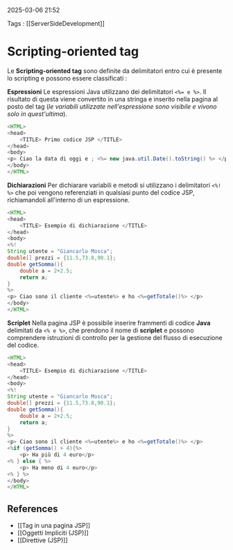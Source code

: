 2025-03-06 21:52

Tags : [[ServerSideDevelopment]]

# Scripting-oriented tag

Le **Scripting-oriented tag** sono definite da delimitatori entro cui è presente lo scripting e possono essere classificati : 

**Espressioni**
Le espressioni Java utilizzano dei delimitatori `<%= e %>`. Il risultato di questa viene convertito in una stringa e inserito nella pagina al posto del tag (*le variabili utilizzate nell'espressione sono visibile e vivono solo in quest'ultima*).
```Java
<HTML>
<head>
    <TITLE> Primo codice JSP </TITLE>
</head>
<body>
<p> Ciao la data di oggi e ; <%= new java.util.Date().toString() %> </p>
</body>
</HTML>
```

**Dichiarazioni**
Per dichiarare variabili e metodi si utilizzano i delimitatori `<%! %>` che poi vengono referenziati in qualsiasi punto del codice JSP, richiamandoli all'interno di un espressione.
```Java
<HTML>
<head>
    <TITLE> Esempio di dichiarazione </TITLE>
</head>
<body>
<%!
String utente = "Giancarlo Mosca";
double[] prezzi = {11.5,73.8,90.1};
double getSomma(){
	double a = 2+2.5;
	return a;
}
%>
<p> Ciao sono il cliente <%=utente%> e ho <%=getTotale()%> </p>
</body>
</HTML>
```

**Scriplet**
Nella pagina JSP è possibile inserire frammenti di codice **Java** delimitati da `<% e %>`, che prendono il nome di **scriplet** e possono comprendere istruzioni di controllo per la gestione del flusso di esecuzione del codice.
```Java
<HTML>
<head>
    <TITLE> Esempio di dichiarazione </TITLE>
</head>
<body>
<%!
String utente = "Giancarlo Mosca";
double[] prezzi = {11.5,73.8,90.1};
double getSomma(){
	double a = 2+2.5;
	return a;
}
%>
<p> Ciao sono il cliente <%=utente%> e ho <%=getTotale()%> </p>
<%if (getSomma() > 4){%>
	<p> Ha più di 4 euro</p>
<% } else { %>
	<p> Ha meno di 4 euro</p>
<% } %>	
</body>
</HTML>
```
## References

- [[Tag in una pagina JSP]]
- [[Oggetti Impliciti (JSP)]]
- [[Direttive (JSP)]]